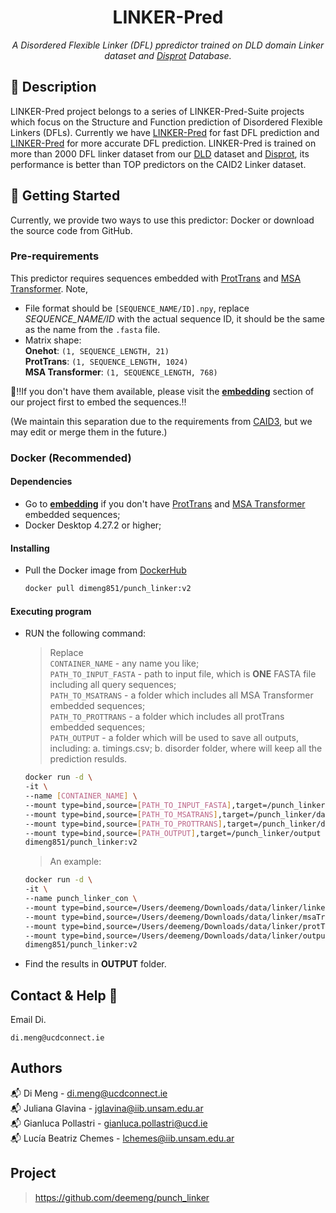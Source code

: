 <h1 align="center">LINKER-Pred</h1>
<p align="center"><i>A Disordered Flexible Linker (DFL) ppredictor trained on DLD domain Linker dataset and <a href="https://disprot.org/">Disprot</a> Database.</i></p>

## 📝 Description
LINKER-Pred project belongs to a series of LINKER-Pred-Suite projects which focus on the Structure and Function prediction of Disordered Flexible Linkers (DFLs).
Currently we have <a href="https://github.com/deemeng/punch_linker">LINKER-Pred</a> for fast DFL prediction and <a href="https://github.com/deemeng/punch_linker">LINKER-Pred</a> for more accurate DFL prediction.
LINKER-Pred is trained on more than 2000 DFL linker dataset from our <a href="https://pcrgwd.ucd.ie/linker">DLD</a> dataset and <a href="https://disprot.org/">Disprot</a>, its performance is better than TOP predictors on the CAID2 Linker dataset.

## 🐣 Getting Started
Currently, we provide two ways to use this predictor: Docker or download the source code from GitHub.
### Pre-requirements
This predictor requires sequences embedded with [ProtTrans](https://github.com/agemagician/ProtTrans) and [MSA Transformer](https://github.com/facebookresearch/esm).
Note, 
* File format should be `[SEQUENCE_NAME/ID].npy`, replace *SEQUENCE_NAME/ID* with the actual sequence ID, it should be the same as the name from the `.fasta` file.
* Matrix shape: \
  **Onehot**: `(1, SEQUENCE_LENGTH, 21)` \
  **ProtTrans**: `(1, SEQUENCE_LENGTH, 1024)` \
  **MSA Transformer**: `(1, SEQUENCE_LENGTH, 768)`

📣‼️If you don't have them available, please visit the **[embedding](https://github.com/deemeng/embedding)** section of our project first to embed the sequences.‼️

(We maintain this separation due to the requirements from [CAID3](https://caid.idpcentral.org/challenge), but we may edit or merge them in the future.)
### Docker (Recommended)
#### Dependencies
* Go to **[embedding](https://github.com/deemeng/embedding)** if you don't have [ProtTrans](https://github.com/agemagician/ProtTrans) and [MSA Transformer](https://github.com/facebookresearch/esm) embedded sequences;
* Docker Desktop 4.27.2 or higher;
#### Installing
* Pull the Docker image from  <a href="https://hub.docker.com/repository/docker/dimeng851/punch_linker/tags">DockerHub</a>
  ```sh
  docker pull dimeng851/punch_linker:v2
  ```

#### Executing program
* RUN the following command:
  >Replace \
  >`CONTAINER_NAME` - any name you like; \
  >`PATH_TO_INPUT_FASTA` - path to input file, which is **ONE** FASTA file including all query sequences; \
  >`PATH_TO_MSATRANS` - a folder which includes all MSA Transformer embedded sequences; \
  >`PATH_TO_PROTTRANS` - a folder which includes all protTrans embedded sequences; \
  >`PATH_OUTPUT` - a folder which will be used to save all outputs, including: a. timings.csv; b. disorder folder, where will keep all the prediction resulds.
  ```sh
  docker run -d \
  -it \
  --name [CONTAINER_NAME] \
  --mount type=bind,source=[PATH_TO_INPUT_FASTA],target=/punch_linker/data/input.fasta \
  --mount type=bind,source=[PATH_TO_MSATRANS],target=/punch_linker/data/msaTrans \
  --mount type=bind,source=[PATH_TO_PROTTRANS],target=/punch_linker/data/protTrans \
  --mount type=bind,source=[PATH_OUTPUT],target=/punch_linker/output \
  dimeng851/punch_linker:v2
  ```
  > 
  >An example:
  ```sh
  docker run -d \
  -it \
  --name punch_linker_con \
  --mount type=bind,source=/Users/deemeng/Downloads/data/linker/linker.fasta,target=/punch_linker/data/input.fasta \
  --mount type=bind,source=/Users/deemeng/Downloads/data/linker/msaTrans,target=/punch_linker/data/msaTrans \
  --mount type=bind,source=/Users/deemeng/Downloads/data/linker/protTrans,target=/punch_linker/data/protTrans \
  --mount type=bind,source=/Users/deemeng/Downloads/data/linker/output,target=/punch_linker/output \
  dimeng851/punch_linker:v2
  ```
* Find the results in **OUTPUT** folder.

## Contact & Help 📩

Email Di.
```
di.meng@ucdconnect.ie
```

## Authors
📬 Di Meng - di.meng@ucdconnect.ie \
📬 Juliana Glavina - jglavina@iib.unsam.edu.ar \
📬 Gianluca Pollastri - gianluca.pollastri@ucd.ie \
📬 Lucía Beatriz Chemes - lchemes@iib.unsam.edu.ar 

## Project
>https://github.com/deemeng/punch_linker
